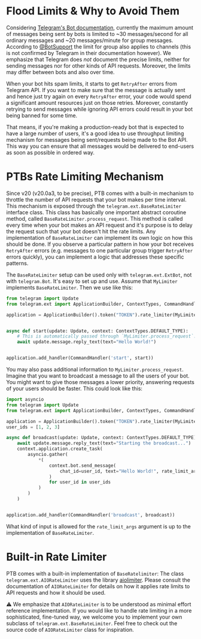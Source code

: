 # Flood Limits & Why to Avoid Them

Considering [Telegram's Bot documentation](https://core.telegram.org/bots/faq#my-bot-is-hitting-limits-how-do-i-avoid-this), currently the maximum amount of messages being sent by bots is limited to ~30 messages/second for all ordinary messages and ~20 messages/minute for group messages.
According to [@BotSupport](https://t.me/BotSupport) the limit for group also applies to channels (this is not confirmed by Telegram in their documentation however).
We emphasize that Telegram does *not* document the precise limits, neither for sending messages nor for other kinds of API requests.
Moreover, the limits may differ between bots and also over time. 

When your bot hits spam limits, it starts to get `RetryAfter` errors from Telegram API.
If you want to make sure that the message is actually sent and hence just try again on every `RetryAfter` error, your code would spend a significant amount resources just on those retries.
Moreover, constantly retrying to send messages while ignoring API errors could result in your bot being banned for some time.

That means, if you're making a production-ready bot that is expected to have a large number of users, it's a good idea to use throughput limiting mechanism for messages being sent/requests being made to the Bot API.
This way you can ensure that all messages would be delivered to end-users as soon as possible in ordered way.

# PTBs Rate Limiting Mechanism

Since v20 (v20.0a3, to be precise), PTB comes with a built-in mechanism to throttle the number of API requests that your bot makes per time interval.
This mechanism is exposed through the `telegram.ext.BaseRateLimiter` interface class.
This class has basically one important abstract coroutine method, called `BaseRateLimiter.process_request`.
This method is called every time when your bot makes an API request and it's purpose is to delay the request such that your bot doesn't hit the rate limits.
Any implementation of `BaseRateLimiter` can implement its own logic on how this should be done.
If you observe a particular pattern in how your bot receives `RetryAfter` errors (e.g. messages to one particular group trigger `RetryAfter` errors quickly), you can implement a logic that addresses these specific patterns.

The `BaseRateLimiter` setup can be used only with `telegram.ext.ExtBot`, not with `telegram.Bot`.
It's easy to set up and use.
Assume that `MyLimiter` implements `BaseRateLimiter`.
Then we use like this:

```python
from telegram import Update
from telegram.ext import ApplicationBuilder, ContextTypes, CommandHandler

application = ApplicationBuilder().token("TOKEN").rate_limiter(MyLimiter()).build()


async def start(update: Update, context: ContextTypes.DEFAULT_TYPE):
    # This is automatically passed through `MyLimiter.process_request`!
    await update.message.reply_text(text="Hello World!")


application.add_handler(CommandHandler('start', start))
```

You may also pass additional information to `MyLimiter.process_request`.
Imagine that you want to broadcast a message to all the users of your bot.
You might want to give those messages a lower priority, answering requests of your users should be faster.
This could look like this:

```python
import asyncio
from telegram import Update
from telegram.ext import ApplicationBuilder, ContextTypes, CommandHandler

application = ApplicationBuilder().token("TOKEN").rate_limiter(MyLimiter()).build()
user_ids = [1, 2, 3]

async def broadcast(update: Update, context: ContextTypes.DEFAULT_TYPE):
    await update.message.reply_text(text="Starting the broadcast...")
    context.application.create_task(
        asyncio.gather(
            *(
                context.bot.send_message(
                    chat_id=user_id, text="Hello World!", rate_limit_args={'priority': -1}
                )
                for user_id in user_ids
            )
        )
    )


application.add_handler(CommandHandler('broadcast', broadcast))
```

What kind of input is allowed for the `rate_limit_args` argument is up to the implementation of `BaseRateLimiter`.

# Built-in Rate Limiter

PTB comes with a built-in implementation of `BaseRatelimiter`: The class `telegram.ext.AIORateLimiter` uses the library [aiolimiter](https://aiolimiter.readthedocs.io/).
Please consult the documentation of `AIORateLimiter` for details on how it applies rate limits to API requests and how it should be used.

⚠️  We emphasize that `AIORateLimiter` is to be understood as minimal effort reference implementation.
If you would like to handle rate limiting in a more sophisticated, fine-tuned way, we
welcome you to implement your own subclass of `telegram.ext.BaseRateLimiter`.
Feel free to check out the source code of `AIORateLimiter` class for inspiration.

